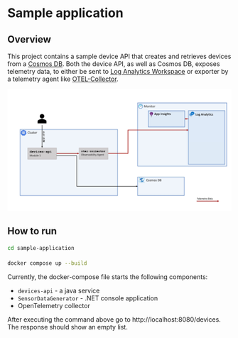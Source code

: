 # Sample application

## Overview

This project contains a sample device API that creates and retrieves devices from a [Cosmos DB](https://learn.microsoft.com/en-us/azure/cosmos-db/introduction). Both the device API, as well as Cosmos DB, exposes telemetry data, to either be sent to [Log Analytics Workspace](https://learn.microsoft.com/en-us/azure/azure-monitor/logs/log-analytics-workspace-overview) or exporter by a telemetry agent like [OTEL-Collector](https://opentelemetry.io/docs/collector/).

![image](./path-1-architecture.jpg)

## How to run

```bash
cd sample-application

docker compose up --build
```

Currently, the docker-compose file starts the following components: 
* `devices-api` - a java service
* `SensorDataGenerator` - .NET console application
* OpenTelemetry collector

After executing the command above go to http://localhost:8080/devices. The response should show an empty list.
